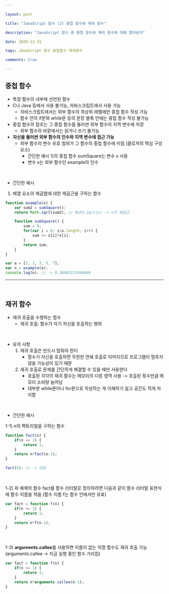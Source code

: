 ```yaml
---

layout: post

title: "JavaScript 함수 (2) 중첩 함수와 재귀 함수"

description: "JavaScript 함수 중 중첩 함수와 재귀 함수에 대해 알아보자"

date: 2020-12-31

tags: JavaScript 함수 중첩함수 재귀함수

comments: true

---
```


## **중첩 함수**

- 특정 함수의 내부에 선언된 함수
- C나 Java 등에서 사용 불가능, 자바스크립트에서 사용 가능
    - 자바스크립트에서는 외부 함수의 최상위 레벨에만 중첩 함수 작성 가능
    - 함수 안의 if문와 while문 등의 문장 블록 안에는 중첩 함수 작성 불가능
- 중첩 함수의 참조는 그 중첩 함수를 둘러싼 외부 함수의 지역 변수에 저장
    - 외부 함수의 바깥에서는 읽거나 쓰기 불가능
- **자신을 둘러싼 외부 함수의 인수와 지역 변수에 접근 가능**
    - 외부 함수의 변수 유효 범위가 그 함수의 중첩 함수에 미침 (클로저의 핵심 구성 요소)
        - 간단한 예시 1)의 중첩 함수 sumSquare는 변수 x 사용
        - 변수 x는 외부 함수인 example의 인수

<br>

- 간단한 예시

1) 배열 요소의 제곱합에 대한 제곱근을 구하는 함수

```js
function example(x) {
    var sum2 = sumSquare();
    return Math.sqrt(sum2); // Math.sqrt(x) -> x의 제곱근

    function sumSquare() {
        sum = 0;
        for(var i = 0; i<x.length; i++) {
            sum += x[i]*x[i];
        }
        return sum;
    }
}

var a = [2, 1, 3, 5, 7];
var n = example(a);
console.log(n); // -> 9.38083151964686
```

- - -

<br>

## **재귀 함수**

- 재귀 호출을 수행하는 함수
    - 재귀 호출: 함수가 자기 자신을 호출하는 행위

<br>

- 유의 사항
    1. 재귀 호출은 반드시 멈춰야 한다
        - 함수가 자신을 호출하면 무한한 연쇄 호출로 이어지므로 프로그램이 멈추지 않을 가능성이 있기 때문
    2. 재귀 호출로 문제를 간단하게 해결할 수 있을 때만 사용한다
        - 호출된 각각의 재귀 함수는 메모리의 다른 영역 사용 -> 호출된 횟수만큼 메모리 소비량 늘어남
        - 대부분 while문이나 for문으로 작성하는 게 이해하기 쉽고 공간도 적게 차지함

<br>

- 간단한 예시

1-1) n의 팩토리얼을 구하는 함수

```js
function fact(n) {
    if(n <= 1) {
        return 1;
    }
    return n*fact(n-1);
}

fact(5); // -> 120
```

<br>

1-2) 위 예제의 함수 fact를 함수 리터럴로 정의하려면 다음과 같이 함수 리터럴 표현식에 함수 이름을 적음 (함수 이름 f는 함수 안에서만 유효)

```js
var fact = function f(n) {
    if(n <= 1) {
        return 1;
    }
    return n*f(n-1);
}
```

<br>

1-3) **arguments.callee**를 사용하면 이름이 없는 익명 함수도 재귀 호출 가능 (arguments.callee -> 지금 실행 중인 함수 가리킴)

```js
var fact = function f(n) {
    if(n <= 1) {
        return 1;
    }
    return n*arguments.callee(n-1);
}
```